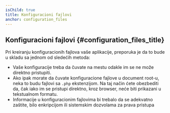 ```yaml
---
isChild: true
title: Konfiguracioni fajlovi
anchor: configuration_files
---
```


## Konfiguracioni fajlovi {#configuration_files_title}

Pri kreiranju konfiguracionih fajlova vaše aplikacije, preporuka je da to bude u skladu sa jednom od sledećih metoda:

- Vaše konfiguracije treba da čuvate na mestu odakle im se ne može direktno pristupiti.
- Ako ipak morate da čuvate konfiguracione fajlove u document root-u, neka to budu fajlovi sa `.php` ekstenzijom.
Na taj način ćete obezbediti da, čak iako im se pristupi direktno, kroz browser, neće biti prikazani u tekstualnom formatu.
- Informacije u konfiguracionim fajlovima bi trebalo da se adekvatno zaštite, bilo enkripcijom ili sistemskim
dozvolama za prava pristupa
